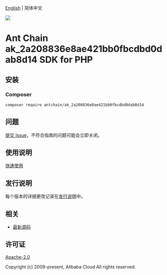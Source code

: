 [English](README.md) | 简体中文

![](https://aliyunsdk-pages.alicdn.com/icons/AlibabaCloud.svg)

# Ant Chain ak_2a208836e8ae421bb0fbcdbd0dab8d14 SDK for PHP

## 安装

### Composer

```bash
composer require antchain/ak_2a208836e8ae421bb0fbcdbd0dab8d14
```

## 问题

[提交 Issue](https://github.com/alipay/antchain-openapi-prod-sdk/issues/new)，不符合指南的问题可能会立即关闭。

## 使用说明

[快速使用](https://github.com/alipay/antchain-openapi-prod-sdk)

## 发行说明

每个版本的详细更改记录在[发行说明](./ChangeLog.txt)中。

## 相关

* [最新源码](https://github.com/antchain-openapi-sdk-php)

## 许可证

[Apache-2.0](http://www.apache.org/licenses/LICENSE-2.0)

Copyright (c) 2009-present, Alibaba Cloud All rights reserved.
